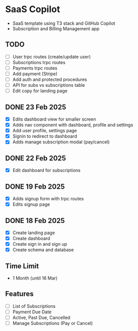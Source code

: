 # SaaS Copilot

- SaaS template using T3 stack and GitHub Copilot
- Subscription and Billing Management app

## TODO
- [ ] User trpc routes (create/update user)
- [ ] Subscriptions trpc routes
- [ ] Payments trpc routes
- [ ] Add payment (Stripe)
- [ ] Add auth and protected procedures
- [ ] API for subs vs subscriptions table
- [ ] Edit copy for landing page

## DONE 23 Feb 2025
- [x] Edits dashboard view for smaller screen
- [x] Adds nav component with dashboard, profile and settings
- [x] Add user profile, settings page
- [x] Signin to redirect to dashboard
- [x] Adds manage subscription modal (pay/cancel)

## DONE 22 Feb 2025
- [x] Edit dashboard for subscriptions

## DONE 19 Feb 2025
- [x] Adds signup form with trpc routes
- [x] Edits signup page

## DONE 18 Feb 2025
- [x] Create landing page
- [x] Create dashboard
- [x] Create sign in and sign up
- [x] Create schema and database

## Time Limit
- 1 Month (until 16 Mar)

## Features
- [ ] List of Subscriptions
- [ ] Payment Due Date
- [ ] Active, Past Due, Cancelled
- [ ] Manage Subscriptions (Pay or Cancel)

